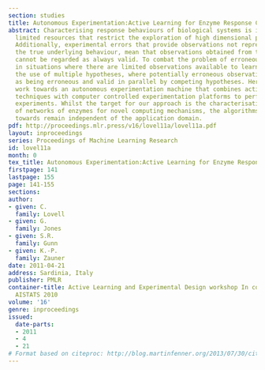 ```yaml
---
section: studies
title: Autonomous Experimentation:Active Learning for Enzyme Response Characterisation
abstract: Characterising response behaviours of biological systems is impaired by
  limited resources that restrict the exploration of high dimensional parameter spaces.
  Additionally, experimental errors that provide observations not representative of
  the true underlying behaviour, mean that observations obtained from these experiments
  cannot be regarded as always valid. To combat the problem of erroneous observations
  in situations where there are limited observations available to learn from, we consider
  the use of multiple hypotheses, where potentially erroneous observations are considered
  as being erroneous and valid in parallel by competing hypotheses. Here we describe
  work towards an autonomous experimentation machine that combines active learning
  techniques with computer controlled experimentation platforms to perform physical
  experiments. Whilst the target for our approach is the characterisation of the behaviours
  of networks of enzymes for novel computing mechanisms, the algorithms we are working
  towards remain independent of the application domain.
pdf: http://proceedings.mlr.press/v16/lovel11a/lovel11a.pdf
layout: inproceedings
series: Proceedings of Machine Learning Research
id: lovel11a
month: 0
tex_title: Autonomous Experimentation:Active Learning for Enzyme Response Characterisation
firstpage: 141
lastpage: 155
page: 141-155
sections: 
author:
- given: C.
  family: Lovell
- given: G.
  family: Jones
- given: S.R.
  family: Gunn
- given: K.-P.
  family: Zauner
date: 2011-04-21
address: Sardinia, Italy
publisher: PMLR
container-title: Active Learning and Experimental Design workshop In conjunction with
  AISTATS 2010
volume: '16'
genre: inproceedings
issued:
  date-parts:
  - 2011
  - 4
  - 21
# Format based on citeproc: http://blog.martinfenner.org/2013/07/30/citeproc-yaml-for-bibliographies/
---
```

